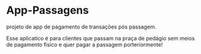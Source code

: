 # App-Passagens
 projeto de app de pagamento de transações pós passagem.

 Esse aplicatico é para clientes que passam na praça de pedágio sem meios de pagamento fisico e quer pagar a passagem porteriormente!

